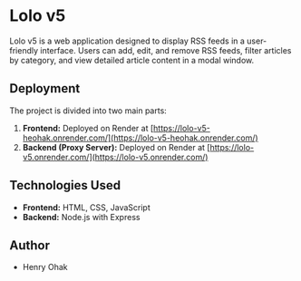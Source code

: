 # Lolo v5

Lolo v5 is a web application designed to display RSS feeds in a user-friendly interface. 
Users can add, edit, and remove RSS feeds, filter articles by category, and view detailed article content in a modal window.

## Deployment

The project is divided into two main parts:
1. **Frontend:** Deployed on Render at [https://lolo-v5-heohak.onrender.com/](https://lolo-v5-heohak.onrender.com/)
2. **Backend (Proxy Server):** Deployed on Render at [https://lolo-v5.onrender.com/](https://lolo-v5.onrender.com/)
## Technologies Used

- **Frontend:** HTML, CSS, JavaScript
- **Backend:** Node.js with Express

## Author

- Henry Ohak